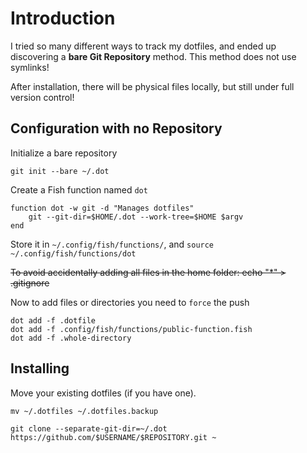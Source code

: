 # Introduction

I tried so many different ways to track
my dotfiles, and ended up discovering a **bare Git Repository** method.
This method does not use symlinks!

After installation, there will be physical files locally,
but still under full version control!

## Configuration with no Repository

Initialize a bare repository

```shell
git init --bare ~/.dot
```

Create a Fish function named `dot`

```fish
function dot -w git -d "Manages dotfiles"
    git --git-dir=$HOME/.dot --work-tree=$HOME $argv
end
```

Store it in `~/.config/fish/functions/`, and `source ~/.config/fish/functions/dot`

~~To avoid accidentally adding all files in the home folder: echo "\*" > .gitignore~~

Now to add files or directories you need to `force` the push

```shell
dot add -f .dotfile
dot add -f .config/fish/functions/public-function.fish
dot add -f .whole-directory
```

## Installing

Move your existing dotfiles (if you have one).

```shell
mv ~/.dotfiles ~/.dotfiles.backup
```

```shell
git clone --separate-git-dir=~/.dot
https://github.com/$USERNAME/$REPOSITORY.git ~
```
